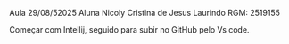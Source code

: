 Aula 29/08/52025
Aluna Nicoly Cristina de Jesus Laurindo
RGM: 2519155


Começar com Intellij, seguido para subir no GitHub pelo Vs code.
